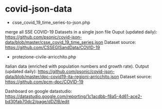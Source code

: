 # covid-json-data

- csse_covid_19_time_series-to-json.php

merge all SSE COVID-19 Datasets in a single json file 
Ouput (updated daily): https://github.com/psonic/covid-json-data/blob/master/csse_covid_19_time_series.json
Dataset source: https://github.com/CSSEGISandData/COVID-19

- protezione-civile-arricchito.php

italian data (enriched with population numbers and growth rate).
Output (updated daily): https://github.com/psonic/covid-json-data/blob/master/dpc-covid19-ita-regioni-arricchito.json
Dataset source: https://github.com/pcm-dpc/COVID-19


Dashboard on google datastudio: https://datastudio.google.com/reporting/1c1acdbb-f8a5-4d61-ace2-bd30fab70dc2/page/dDZIB/edit


